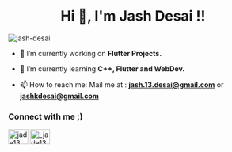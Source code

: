 <!-- ### Hi there 👋, I'm Jash Desai -->
<h1 align="center">Hi 👋, I'm Jash Desai !! </h1>


<!--
**jash-desai/jash-desai** is a ✨ _special_ ✨ repository because its `README.md` (this file) appears on your GitHub profile.
-->

<p align="left"> <img src="https://komarev.com/ghpvc/?username=jash-desai&label=Profile%20views&color=ff4da6&style=plastic" alt="jash-desai" /> </p>
 
- 🔭 I’m currently working on **Flutter Projects.**
<!-- -  -->
- 🌱 I’m currently learning **C++, Flutter and WebDev.**
<!-- - 👯 I’m looking to collaborate on ...
- 🤔 I’m looking for help with  -->
<!-- - 💬 Ask me about -->
- 📫 How to reach me: Mail me at : **jash.13.desai@gmail.com** or **jashkdesai@gmail.com**
<!-- - ⚡ Fun fact: -->

<h3 align="left">Connect with me ;) </h3>
<p align="left">
<a href="https://www.linkedin.com/in/jade13/" target="blank"><img align="center" src="https://raw.githubusercontent.com/rahuldkjain/github-profile-readme-generator/22064237dce9d9052582c108ace3c161b646dfd9/src/images/icons/Social/linked-in-alt.svg" alt="jade13" height="30" width="40" /></a>
<a href="https://instagram.com/_jade13._" target="blank"><img align="center" src="https://raw.githubusercontent.com/rahuldkjain/github-profile-readme-generator/22064237dce9d9052582c108ace3c161b646dfd9/src/images/icons/Social/instagram.svg" alt="_jade13._" height="30" width="40" /></a>
 </p>
